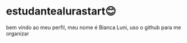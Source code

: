 # estudantealurastart😊
bem vindo ao meu perfil, meu nome é Bianca Luni, uso o github para me organizar
